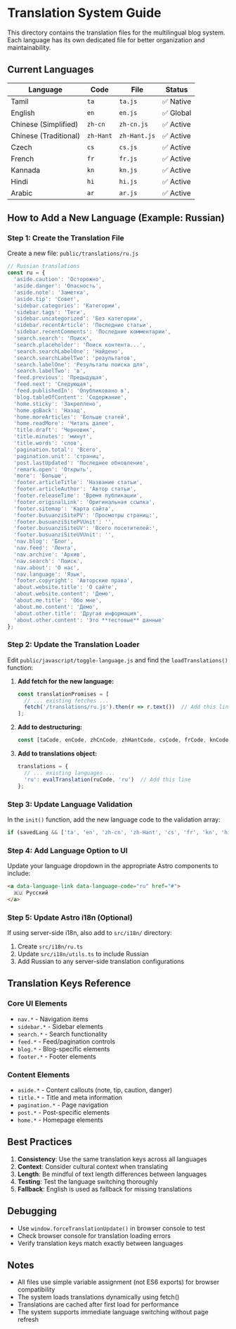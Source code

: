 # Translation System Guide

This directory contains the translation files for the multilingual blog system. Each language has its own dedicated file for better organization and maintainability.

## Current Languages

| Language | Code | File | Status |
|----------|------|------|---------|
| Tamil | `ta` | `ta.js` | ✅ Native |
| English | `en` | `en.js` | ✅ Global |
| Chinese (Simplified) | `zh-cn` | `zh-cn.js` | ✅ Active |
| Chinese (Traditional) | `zh-Hant` | `zh-Hant.js` | ✅ Active |
| Czech | `cs` | `cs.js` | ✅ Active |
| French | `fr` | `fr.js` | ✅ Active |
| Kannada | `kn` | `kn.js` | ✅ Active |
| Hindi | `hi` | `hi.js` | ✅ Active |
| Arabic | `ar` | `ar.js` | ✅ Active |

## How to Add a New Language (Example: Russian)

### Step 1: Create the Translation File

Create a new file: `public/translations/ru.js`

```javascript
// Russian translations
const ru = {
  'aside.caution': 'Осторожно',
  'aside.danger': 'Опасность',
  'aside.note': 'Заметка',
  'aside.tip': 'Совет',
  'sidebar.categories': 'Категории',
  'sidebar.tags': 'Теги',
  'sidebar.uncategorized': 'Без категории',
  'sidebar.recentArticle': 'Последние статьи',
  'sidebar.recentComments': 'Последние комментарии',
  'search.search': 'Поиск',
  'search.placeholder': 'Поиск контента...',
  'search.searchLabelOne': 'Найдено',
  'search.searchLabelTwo': 'результатов',
  'search.labelOne': 'Результаты поиска для',
  'search.labelTwo': 'в',
  'feed.previous': 'Предыдущая',
  'feed.next': 'Следующая',
  'feed.publishedIn': 'Опубликовано в',
  'blog.tableOfContent': 'Содержание',
  'home.sticky': 'Закреплено',
  'home.goBack': 'Назад',
  'home.moreArticles': 'Больше статей',
  'home.readMore': 'Читать далее',
  'title.draft': 'Черновик',
  'title.minutes': 'минут',
  'title.words': 'слов',
  'pagination.total': 'Всего',
  'pagination.unit': 'страниц',
  'post.lastUpdated': 'Последнее обновление',
  'remark.open': 'Открыть',
  'more': 'Больше',
  'footer.articleTitle': 'Название статьи',
  'footer.articleAuthor': 'Автор статьи',
  'footer.releaseTime': 'Время публикации',
  'footer.originalLink': 'Оригинальная ссылка',
  'footer.sitemap': 'Карта сайта',
  'footer.busuanziSitePV': 'Просмотры страниц:',
  'footer.busuanziSitePVUnit': '',
  'footer.busuanziSiteUV': 'Всего посетителей:',
  'footer.busuanziSiteUVUnit': '',
  'nav.blog': 'Блог',
  'nav.feed': 'Лента',
  'nav.archive': 'Архив',
  'nav.search': 'Поиск',
  'nav.about': 'О нас',
  'nav.language': 'Язык',
  'footer.copyright': 'Авторские права',
  'about.website.title': 'О сайте',
  'about.website.content': 'Демо',
  'about.me.title': 'Обо мне',
  'about.me.content': 'Демо',
  'about.other.title': 'Другая информация',
  'about.other.content': 'Это **тестовые** данные'
};
```

### Step 2: Update the Translation Loader

Edit `public/javascript/toggle-language.js` and find the `loadTranslations()` function:

1. **Add fetch for the new language:**
   ```javascript
   const translationPromises = [
     // ... existing fetches ...
     fetch('/translations/ru.js').then(r => r.text())  // Add this line
   ];
   ```

2. **Add to destructuring:**
   ```javascript
   const [taCode, enCode, zhCnCode, zhHantCode, csCode, frCode, knCode, hiCode, arCode, ruCode] = await Promise.all(translationPromises);
   ```

3. **Add to translations object:**
   ```javascript
   translations = {
     // ... existing languages ...
     'ru': evalTranslation(ruCode, 'ru')  // Add this line
   };
   ```

### Step 3: Update Language Validation

In the `init()` function, add the new language code to the validation array:

```javascript
if (savedLang && ['ta', 'en', 'zh-cn', 'zh-Hant', 'cs', 'fr', 'kn', 'hi', 'ar', 'ru'].includes(savedLang)) {
```

### Step 4: Add Language Option to UI

Update your language dropdown in the appropriate Astro components to include:

```html
<a data-language-link data-language-code="ru" href="#">
  🇷🇺 Русский
</a>
```

### Step 5: Update Astro i18n (Optional)

If using server-side i18n, also add to `src/i18n/` directory:

1. Create `src/i18n/ru.ts`
2. Update `src/i18n/utils.ts` to include Russian
3. Add Russian to any server-side translation configurations

## Translation Keys Reference

### Core UI Elements
- `nav.*` - Navigation items
- `sidebar.*` - Sidebar elements  
- `search.*` - Search functionality
- `feed.*` - Feed/pagination controls
- `blog.*` - Blog-specific elements
- `footer.*` - Footer elements

### Content Elements
- `aside.*` - Content callouts (note, tip, caution, danger)
- `title.*` - Title and meta information
- `pagination.*` - Page navigation
- `post.*` - Post-specific elements
- `home.*` - Homepage elements

## Best Practices

1. **Consistency**: Use the same translation keys across all languages
2. **Context**: Consider cultural context when translating
3. **Length**: Be mindful of text length differences between languages
4. **Testing**: Test the language switching thoroughly
5. **Fallback**: English is used as fallback for missing translations

## Debugging

- Use `window.forceTranslationUpdate()` in browser console to test
- Check browser console for translation loading errors
- Verify translation keys match exactly between languages

## Notes

- All files use simple variable assignment (not ES6 exports) for browser compatibility
- The system loads translations dynamically using fetch()
- Translations are cached after first load for performance
- The system supports immediate language switching without page refresh